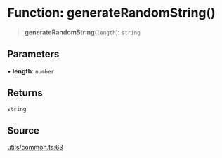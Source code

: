 # Function: generateRandomString()

> **generateRandomString**(`length`): `string`

## Parameters

• **length**: `number`

## Returns

`string`

## Source

[utils/common.ts:63](https://github.com/lehuygiang28/vnpay/blob/e8e94e8a800b1952e47648e8b76237a738bccbb7/src/utils/common.ts#L63)
